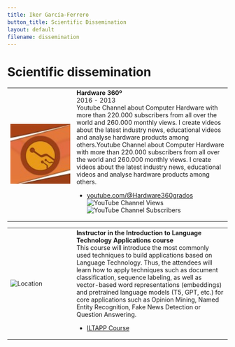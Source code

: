 ```yaml
---
title: Iker García-Ferrero
button_title: Scientific Dissemination
layout: default
filename: dissemination
--- 
```


# Scientific dissemination

<table >
  <tr>
    <td style="width:30%"> <img src="icons/hardware360.jpeg" width="200" alt="Location">  </td>
    <td style="width:70%"><b>Hardware 360º</b> <br> 2016 - 2013 <br> Youtube Channel about Computer Hardware with more than 220.000 subscribers from all over the world and 260.000 monthly views. I create videos about the latest industry news, educational videos and analyse hardware products among others.Youtube Channel about Computer Hardware with more than 220.000 subscribers from all over the world and 260.000 monthly views. I create videos about the latest industry news, educational videos and analyse hardware products among others. <br>
    <ul>
        <li> <a href="https://www.youtube.com/@Hardware360grados/">youtube.com/@Hardware360grados</a> </li>
      <img alt="YouTube Channel Views" src="https://img.shields.io/youtube/channel/views/UC40Ztmc_11leuUR-tHh_irQ"><br>
      <img alt="YouTube Channel Subscribers" src="https://img.shields.io/youtube/channel/subscribers/UC40Ztmc_11leuUR-tHh_irQ">
</ul>
</td> 
</tr>
</table>

<table >
  <tr>
    <td style="width:30%"> <img src="http://www.ixa.eus/iltapp/images/hap_lap_bw.png" width="200" alt="Location">  </td>
    <td style="width:70%"><b>Instructor in the Introduction to Language Technology Applications course</b> <br> This course will introduce the most commonly used techniques to build applications based on Language Technology. Thus, the attendees will learn how to apply techniques such as document classification, sequence labeling, as well as vector-based word representations (embeddings) and pretrained language models (T5, GPT, etc.) for core applications such as Opinion Mining, Named Entity Recognition, Fake News Detection or Question Answering. <br>
    <ul>
        <li> <a href="http://www.ixa.eus/iltapp/">ILTAPP Course</a> </li>

</ul>
</td> 
</tr>
</table>

